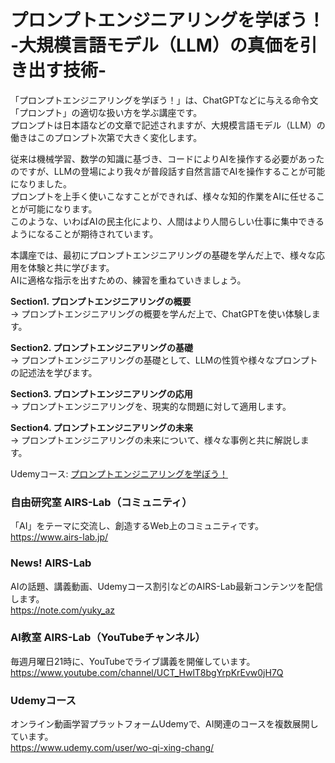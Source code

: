 # プロンプトエンジニアリングを学ぼう！ -大規模言語モデル（LLM）の真価を引き出す技術- 
  
「プロンプトエンジニアリングを学ぼう！」は、ChatGPTなどに与える命令文「プロンプト」の適切な扱い方を学ぶ講座です。  
プロンプトは日本語などの文章で記述されますが、大規模言語モデル（LLM）の働きはこのプロンプト次第で大きく変化します。  
  
従来は機械学習、数学の知識に基づき、コードによりAIを操作する必要があったのですが、LLMの登場により我々が普段話す自然言語でAIを操作することが可能になりました。  
プロンプトを上手く使いこなすことができれば、様々な知的作業をAIに任せることが可能になります。  
このような、いわばAIの民主化により、人間はより人間らしい仕事に集中できるようになることが期待されています。  
  
本講座では、最初にプロンプトエンジニアリングの基礎を学んだ上で、様々な応用を体験と共に学びます。  
AIに適格な指示を出すための、練習を重ねていきましょう。  
  
**Section1. プロンプトエンジニアリングの概要**  
→ プロンプトエンジニアリングの概要を学んだ上で、ChatGPTを使い体験します。  
  
**Section2. プロンプトエンジニアリングの基礎**  
→ プロンプトエンジニアリングの基礎として、LLMの性質や様々なプロンプトの記述法を学びます。  
  
**Section3. プロンプトエンジニアリングの応用**  
→ プロンプトエンジニアリングを、現実的な問題に対して適用します。  
  
**Section4. プロンプトエンジニアリングの未来**  
→ プロンプトエンジニアリングの未来について、様々な事例と共に解説します。  
  
Udemyコース: [プロンプトエンジニアリングを学ぼう！](https://www.udemy.com/course/prompt-llm/?referralCode=02382C4D99F17843A9DD)  
  
### 自由研究室 AIRS-Lab（コミュニティ）
「AI」をテーマに交流し、創造するWeb上のコミュニティです。  
https://www.airs-lab.jp/  
  
### News! AIRS-Lab
AIの話題、講義動画、Udemyコース割引などのAIRS-Lab最新コンテンツを配信します。  
https://note.com/yuky_az 
  
### AI教室 AIRS-Lab（YouTubeチャンネル）
毎週月曜日21時に、YouTubeでライブ講義を開催しています。  
https://www.youtube.com/channel/UCT_HwlT8bgYrpKrEvw0jH7Q  
  
### Udemyコース
オンライン動画学習プラットフォームUdemyで、AI関連のコースを複数展開しています。  
https://www.udemy.com/user/wo-qi-xing-chang/  
